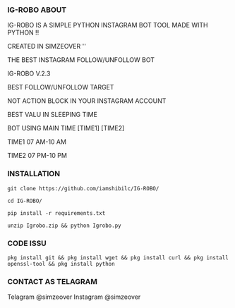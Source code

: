 	 
### IG-ROBO ABOUT

IG-ROBO IS A SIMPLE PYTHON INSTAGRAM BOT TOOL MADE WITH PYTHON !!

CREATED IN SIMZEOVER ''

THE BEST INSTAGRAM FOLLOW/UNFOLLOW BOT

IG-ROBO V.2.3

BEST FOLLOW/UNFOLLOW TARGET 

NOT ACTION BLOCK IN YOUR INSTAGRAM ACCOUNT

BEST VALU IN SLEEPING TIME

BOT USING MAIN TIME [TIME1] [TIME2]

TIME1 07 AM-10 AM 

TIME2 07 PM-10 PM

### INSTALLATION

```
git clone https://github.com/iamshibilc/IG-ROBO/
```
```
cd IG-ROBO/
```
```
pip install -r requirements.txt
```
```
unzip Igrobo.zip && python Igrobo.py
```

### CODE ISSU

```
pkg install git && pkg install wget && pkg install curl && pkg install openssl-tool && pkg install python

```

### CONTACT AS TELAGRAM
 Telagram @simzeover
 Instagram @simzeover
